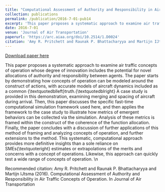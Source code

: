 ```yaml
---
title: "Computational Assessment of Authority and Responsibility in Air Traffic Concepts of Operation"
collection: publications
permalink: /publication/2016-7-01-pub14
excerpt: 'This paper proposes a systematic approach to examine air traffic concepts of operation whose degree of innovation includes the potential for novel allocations of authority and responsibility between agents. The paper starts by demonstrating how concepts of operation can be modeled around the construct of actions, with accurate models of aircraft dynamics included as a common \{\textquotedblleft\}truth.\{\textquotedblright\} A case study is provided in this demonstration, examining merging and spacing of aircraft during arrival. Then, this paper discusses the specific fast-time computational simulation framework used here, and then applies the framework to the case study to illustrate how metrics of emergent behaviors can be collected via the simulation. Analysis of these metrics is framed within the construct of the coherence of the function allocation. Finally, the paper concludes with a discussion of further applications of this method of framing and analyzing concepts of operation, and further extensions to the method. This systematic, computational approach provides more definitive insights than a sole reliance on SMEs\{\textquoteright\} estimates or extrapolations of the merits and concerns with a concept of operations. Likewise, this approach can quickly test a wide range of concepts of operation. \n'
date: 2016-7-01
venue: 'Journal of Air Transportation'
paperurl: 'https://arc.aiaa.org/doi/10.2514/1.D0024'
citation: 'Amy R. Pritchett and Raunak P. Bhattacharyya and Martijn IJtsma (2016). Computational Assessment of Authority and Responsibility in Air Traffic Concepts of Operation. In Journal of Air Transportation'
---
```


<a href='https://arc.aiaa.org/doi/10.2514/1.D0024'>Download paper here</a>

This paper proposes a systematic approach to examine air traffic concepts of operation whose degree of innovation includes the potential for novel allocations of authority and responsibility between agents. The paper starts by demonstrating how concepts of operation can be modeled around the construct of actions, with accurate models of aircraft dynamics included as a common \{\textquotedblleft\}truth.\{\textquotedblright\} A case study is provided in this demonstration, examining merging and spacing of aircraft during arrival. Then, this paper discusses the specific fast-time computational simulation framework used here, and then applies the framework to the case study to illustrate how metrics of emergent behaviors can be collected via the simulation. Analysis of these metrics is framed within the construct of the coherence of the function allocation. Finally, the paper concludes with a discussion of further applications of this method of framing and analyzing concepts of operation, and further extensions to the method. This systematic, computational approach provides more definitive insights than a sole reliance on SMEs\{\textquoteright\} estimates or extrapolations of the merits and concerns with a concept of operations. Likewise, this approach can quickly test a wide range of concepts of operation. \n

Recommended citation: Amy R. Pritchett and Raunak P. Bhattacharyya and Martijn IJtsma (2016). Computational Assessment of Authority and Responsibility in Air Traffic Concepts of Operation. In Journal of Air Transportation